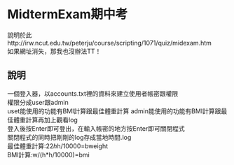 # MidtermExam期中考
                                                                                              
說明於此http://irw.ncut.edu.tw/peterju/course/scripting/1071/quiz/midexam.htm                                                
如果網址消失，那我也沒辦法TT！                                                                         
                                                                                                        
說明
----------------------------------------------------------------------------
一個登入器，以accounts.txt裡的資料來建立使用者帳密跟權限                                                                        
權限分成user跟admin                                                          
uset能使用的功能有BMI計算跟最佳體重計算
admin能使用的功能有BMI計算跟最佳體重計算再加上觀看log                                                              
登入後按Enter即可登出，在輸入帳密的地方按Enter即可關閉程式                                                    
關閉程式的同時把剛剛的log存成當地時間.log                                      
最佳體重計算:22*h*h/10000=bweight                                                                             
BMI計算:w/(h*h/10000)=bmi                                                                 
